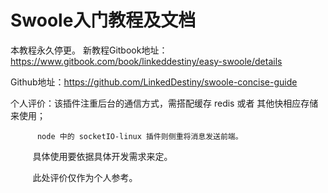 Swoole入门教程及文档
===================

本教程永久停更。
新教程Gitbook地址：https://www.gitbook.com/book/linkeddestiny/easy-swoole/details

Github地址：https://github.com/LinkedDestiny/swoole-concise-guide


个人评价：该插件注重后台的通信方式，需搭配缓存 redis 或者 其他快相应存储来使用；

          node 中的 socketIO-linux 插件则侧重将消息发送前端。
          
          具体使用要依据具体开发需求来定。
          
          此处评价仅作为个人参考。
